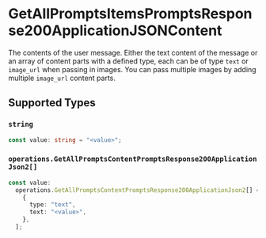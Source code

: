 # GetAllPromptsItemsPromptsResponse200ApplicationJSONContent

The contents of the user message. Either the text content of the message or an array of content parts with a defined type, each can be of type `text` or `image_url` when passing in images. You can pass multiple images by adding multiple `image_url` content parts. 


## Supported Types

### `string`

```typescript
const value: string = "<value>";
```

### `operations.GetAllPromptsContentPromptsResponse200ApplicationJson2[]`

```typescript
const value:
  operations.GetAllPromptsContentPromptsResponse200ApplicationJson2[] = [
    {
      type: "text",
      text: "<value>",
    },
  ];
```

